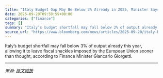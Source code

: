 ```yaml
---
title: "Italy Budget Gap May Be Below 3% Already in 2025, Minister Says"
date: 2025-09-20T09:50:59+08:00
categories: ["finance"]
tags: []
summary: "Italy’s budget shortfall may fall below 3% of output already this year, allowing it to leave fiscal shackles imposed by the European Union sooner than thought, according to Finance Minister Giancarlo "
source_url: "https://www.bloomberg.com/news/articles/2025-09-20/italy-budget-gap-may-be-below-3-already-in-2025-minister-says"
---
```


Italy’s budget shortfall may fall below 3% of output already this year, allowing it to leave fiscal shackles imposed by the European Union sooner than thought, according to Finance Minister Giancarlo Giorgetti.

---

*来源: [原文链接](https://www.bloomberg.com/news/articles/2025-09-20/italy-budget-gap-may-be-below-3-already-in-2025-minister-says)*
